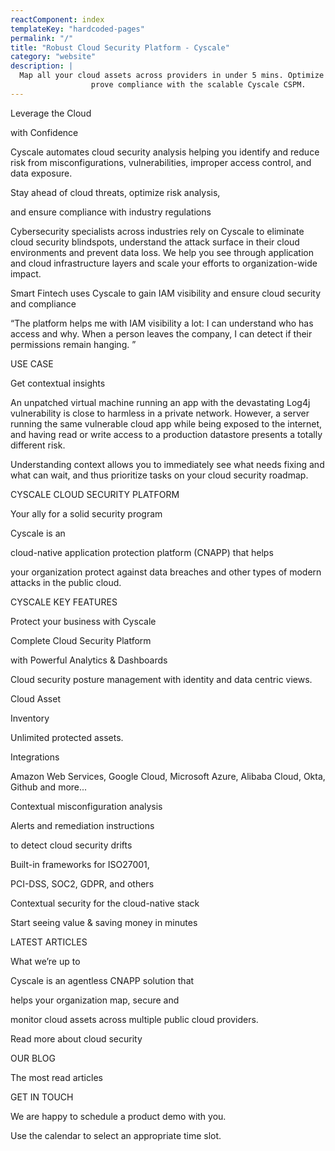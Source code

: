 ```yaml
---
reactComponent: index
templateKey: "hardcoded-pages"
permalink: "/"
title: "Robust Cloud Security Platform - Cyscale"
category: "website"
description: |
  Map all your cloud assets across providers in under 5 mins. Optimize costs, ensure cloud security, and
                  prove compliance with the scalable Cyscale CSPM.
---
```


Leverage the Cloud

with Confidence

Cyscale automates cloud security analysis helping you identify and reduce risk
                                        from misconfigurations, vulnerabilities, improper access control, and data
                                        exposure.

Stay ahead of cloud threats, optimize risk analysis,

and ensure compliance with industry regulations

Cybersecurity specialists across industries rely on Cyscale to eliminate cloud security
                            blindspots, understand the attack surface in their cloud environments and prevent data loss.
                            We help you see through application and cloud infrastructure layers and scale your efforts
                            to organization-wide impact.

Smart Fintech uses Cyscale to gain IAM visibility and ensure cloud security and
                                    compliance

“The platform helps me with IAM visibility a lot: I can understand who has access and
                                why. When a person leaves the company, I can detect if their permissions remain hanging.
                                ”

USE CASE

Get contextual insights

An unpatched virtual machine running an app with the devastating Log4j vulnerability is
                                close to harmless in a private network. However, a server running the same vulnerable
                                cloud app while being exposed to the internet, and having read or write access to a
                                production datastore presents a totally different risk.

Understanding context allows you to immediately see what needs fixing and what can wait,
                                and thus prioritize tasks on your cloud security roadmap.

CYSCALE CLOUD SECURITY PLATFORM

Your ally for a solid security program

Cyscale is an

cloud-native application protection platform
                                (CNAPP) that helps

your organization protect against data breaches and
                                other types of modern attacks in the public cloud.

CYSCALE KEY FEATURES

Protect your business with Cyscale

Complete Cloud Security Platform

with Powerful Analytics & Dashboards

Cloud security posture management with identity and data centric views.

Cloud Asset

Inventory

Unlimited protected assets.

Integrations

Amazon Web Services, Google Cloud, Microsoft Azure, Alibaba Cloud, Okta, Github and
                                more...

Contextual misconfiguration analysis

Alerts and remediation instructions

to detect cloud security drifts

Built-in frameworks for ISO27001,

PCI-DSS, SOC2, GDPR, and others

Contextual security for the cloud-native stack

Start seeing value & saving money in minutes

LATEST ARTICLES

What we’re up to

Cyscale is an agentless CNAPP solution that

helps your organization map, secure and

monitor cloud assets across multiple public cloud providers.

Read more about cloud security

OUR BLOG

The most read articles

GET IN TOUCH

We are happy to schedule a product demo with you.

Use the calendar to select an appropriate time slot.


